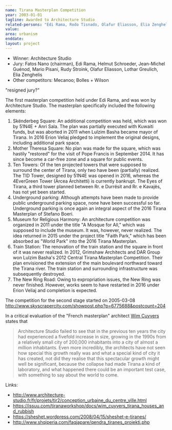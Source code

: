 ```yaml
---
name: Tirana Masterplan Competition
year: 2003-01-01
tagline: Awarded to Architecture Studio
related-persons: "Edi Rama, Rodo Tisnado, Olafur Eliasson, Elia Zenghelis, Fatos Nano, Rudy Stroink, Helmut Schroeder, Mario Pisani, Jean-Michel Guénod, Lothar Greulich"
value:
area: urbanism
enddate:
layout: project
---
```

* Winner: Architecture Studio
* Jury: Fatos Nano (chairman), Edi Rama, Helmut Schroeder, Jean-Michel Guénod, Mario Pisani, Rudy Stroink, Olafur Eliasson, Lothar Greulich, Elia Zenghelis
* Other competitors: Mecanoo; Bolles + Wilson

"resigned jury?"

The first masterplan competition held under Edi Rama, and was won by Architecture Studio. The masterplan specifically included the following elements:
1. Skënderbeg Square: An additional competition was held, which was won by 51N4E + Anri Sala. The plan was partially executed with Kuwaiti funds, but was aborted in 2011 when Lulzim Basha became mayor of Tirana. In 2016 Erion Veliaj pledged to implement the original designs, including additional park space.
2. Mother Theresa Square: No plan was made for the square, which was hastily "restored" for the visit of Pope Francis in September 2014. It has since become a car-free zone and a square for public events.
3. Ten Towers: Of the ten projected towers that were supposed to surround the center of Tirana, only two have been (partially) realized. The TID Tower, designed by 51N4E was opened in 2016, whereas the 4EverGreen Tower (Arcea Architetti) is currently bankrupt. The Eyes of Tirana, a third tower planned between Rr. e Durrësit and Rr. e Kavajës, has not yet been started.
4. Underground parking: Although attempts have been made to provide public underground parking space, none have been successful so far. Underground parking is once again an integral aspect of the 2016 Tirana Masterplan of Stefano Boeri.
5. Museum for Religious Harmony: An architecture competition was organized in 2011 under the title "A Mosque for All," which was supposed to include the museum. It was, however, never realized. The idea returned in 2015 under the project title "Faith Park," which has been absorbed as "World Park" into the 2016 Tirana Masterplan.
6. Train Station: The renovation of the train station and the square in front of it was never realized. In 2012, Grimshaw Architects and DAR Group won Lulzim Basha's 2012 Central Tirana Masterplan Competition. Their plan envisioned the extension of the main boulevard northward toward the Tirana river. The train station and surrounding infrastructure was subsequently destroyed.
7. The New Ring Road: Owing to expropriation issues, the New Ring was never finished. However, works seem to have restarted in 2016 under Erion Veliaj and completion is expected.

The competition for the second stage started on 2005-03-08 <http://www.skyscrapercity.com/showpost.php?p=6775688&postcount=204>

In a critical evaluation of the "French masterplan" architect [Wim Cuyvers](https://issuu.com/tiranaworkshop/docs/wim_cuyvers_tirana_houses_and_rubbish) states that
>Architecture Studio failed to see that in the previous ten years the city had experienced a fivefold increase in size, growing in the 1990s from a relatively small city of 200,000 inhabitants into a city of almost a million inhabitants. Even more incredibly, the architects have not seen how special this growth really was and what a special kind of city it has created, not did they realise that this spectacular growth might well be significant, because the collapse had made Tirana a kind of laboratory, and what happened there could be an important test case, with something to say about the world to come.


Links:
* <http://www.architecture-studio.fr/fr/projets/tir2/conception_urbaine_du_centre_ville.html>
* <https://issuu.com/tiranaworkshop/docs/wim_cuyvers_tirana_houses_and_rubbish>
* <https://sheshet.wordpress.com/2008/04/15/sheshet-e-tiranes/>
* <http://www.shqiperia.com/faqjapare/qendra_tiranes_projekti.php>
